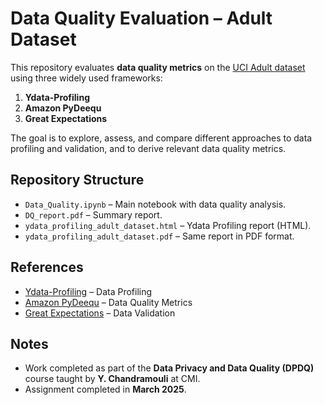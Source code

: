 # Data Quality Evaluation – Adult Dataset

This repository evaluates **data quality metrics** on the [UCI Adult dataset](https://archive.ics.uci.edu/dataset/2/adult) using three widely used frameworks:  
1. **Ydata-Profiling**  
2. **Amazon PyDeequ**  
3. **Great Expectations**  

The goal is to explore, assess, and compare different approaches to data profiling and validation, and to derive relevant data quality metrics.

## Repository Structure
- `Data_Quality.ipynb` – Main notebook with data quality analysis.  
- `DQ_report.pdf` – Summary report.  
- `ydata_profiling_adult_dataset.html` – Ydata Profiling report (HTML).  
- `ydata_profiling_adult_dataset.pdf` – Same report in PDF format.  

## References
- [Ydata-Profiling](https://github.com/ydataai/ydata-profiling) – Data Profiling  
- [Amazon PyDeequ](https://github.com/awslabs/python-deequ) – Data Quality Metrics  
- [Great Expectations](https://github.com/great-expectations/great_expectations) – Data Validation  

## Notes
- Work completed as part of the **Data Privacy and Data Quality (DPDQ)** course taught by **Y. Chandramouli** at CMI.  
- Assignment completed in **March 2025**.  

